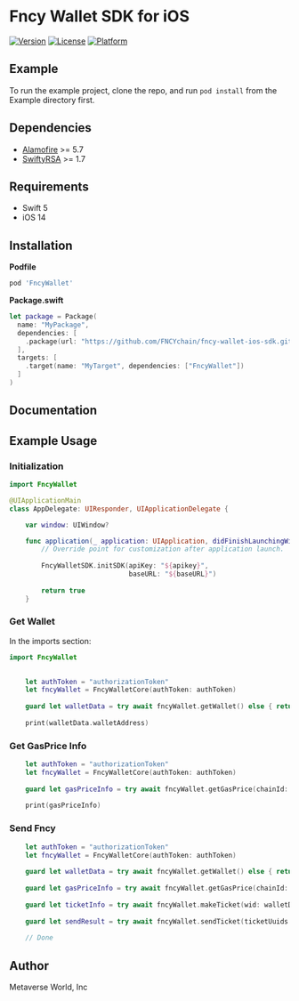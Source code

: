 # Fncy Wallet SDK for iOS

[![Version](https://img.shields.io/cocoapods/v/FncyWallet.svg?style=flat)](https://cocoapods.org/pods/FncyWallet)
[![License](https://img.shields.io/cocoapods/l/FncyWallet.svg?style=flat)](https://cocoapods.org/pods/FncyWallet)
[![Platform](https://img.shields.io/cocoapods/p/FncyWallet.svg?style=flat)](https://cocoapods.org/pods/FncyWallet)

## Example

To run the example project, clone the repo, and run `pod install` from the Example directory first.

## Dependencies

* [Alamofire](https://github.com/Alamofire/Alamofire) >= 5.7
* [SwiftyRSA](https://github.com/TakeScoop/SwiftyRSA) >= 1.7

## Requirements

* Swift 5
* iOS 14

## Installation

**Podfile**
```ruby
pod 'FncyWallet'
```

**Package.swift**
```swift
let package = Package(
  name: "MyPackage",
  dependencies: [
    .package(url: "https://github.com/FNCYchain/fncy-wallet-ios-sdk.git", Version(0,1,0)..<Version(1,0,0))
  ],
  targets: [
    .target(name: "MyTarget", dependencies: ["FncyWallet"])
  ]
)
```

## Documentation



## Example Usage

### Initialization  

```swift
import FncyWallet

@UIApplicationMain
class AppDelegate: UIResponder, UIApplicationDelegate {

    var window: UIWindow?

    func application(_ application: UIApplication, didFinishLaunchingWithOptions launchOptions: [UIApplication.LaunchOptionsKey: Any]?) -> Bool {
        // Override point for customization after application launch.
        
        FncyWalletSDK.initSDK(apiKey: "${apikey}",
                              baseURL: "${baseURL}")
        
        return true
    }
```

### Get Wallet

In the imports section:
```swift
import FncyWallet
```
     
```swift
    
    let authToken = "authorizationToken"
    let fncyWallet = FncyWalletCore(authToken: authToken)
    
    guard let walletData = try await fncyWallet.getWallet() else { return }
    
    print(walletData.walletAddress)  
```

### Get GasPrice Info
```swift
    let authToken = "authorizationToken"
    let fncyWallet = FncyWalletCore(authToken: authToken)
    
    guard let gasPriceInfo = try await fncyWallet.getGasPrice(chainId: 3) else { return }
    
    print(gasPriceInfo)
```
 

### Send Fncy 
```swift
    let authToken = "authorizationToken"
    let fncyWallet = FncyWalletCore(authToken: authToken)
    
    guard let walletData = try await fncyWallet.getWallet() else { return }
    
    guard let gasPriceInfo = try await fncyWallet.getGasPrice(chainId: 3) else { return }
    
    guard let ticketInfo = try await fncyWallet.makeTicket(wid: walletData.wid, chainId: 3, signatureType: .assetTransfer, toAddress: "0x1234...", transferVal: "10000000000000000", txGasPrice: gasPriceInfo.middleGasPrice, assetId: 6, txGasLimit: 21000)
    
    guard let sendResult = try await fncyWallet.sendTicket(ticketUuids: ticketInfo.ticketuuid, pinNumber: "000000") 
    
    // Done
```


## Author

Metaverse World, Inc
